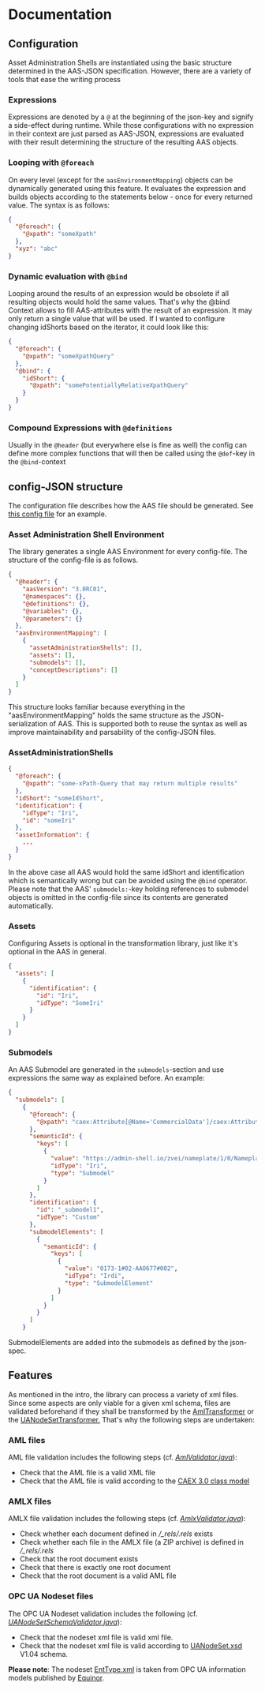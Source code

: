 # Documentation

## Configuration

Asset Administration Shells are instantiated using the basic structure determined in the AAS-JSON specification.
However, there are a variety of tools that ease the writing process

### Expressions
Expressions are denoted by a `@` at the beginning of the json-key and signify a side-effect during runtime. While those
configurations with no expression in their context are just parsed as AAS-JSON, expressions are evaluated with their result
determining the structure of the resulting AAS objects.

### Looping with `@foreach`
On every level (except for the `aasEnvironmentMapping`) objects can be dynamically generated using this feature.
It evaluates the expression and builds objects according to the statements below - once for every returned value.
The syntax is as follows:

```json
{
  "@foreach": {
    "@xpath": "someXpath"
  },
  "xyz": "abc"
}
```
### Dynamic evaluation with `@bind`
Looping around the results of an expression would be obsolete if all resulting objects would hold the same values.
That's why the @bind Context allows to fill AAS-attributes with the result of an expression. It may only return a single
value that will be used. If I wanted to configure changing idShorts based on the iterator, it could look like this:

```json
{
  "@foreach": {
    "@xpath": "someXpathQuery"
  },
  "@bind": {
    "idShort": {
      "@xpath": "somePotentiallyRelativeXpathQuery"
    }
  }
}
```
### Compound Expressions with `@definitions`
Usually in the `@header` (but everywhere else is fine as well) the config can define more complex functions that will
then be called using the `@def`-key in the `@bind`-context


## config-JSON structure

The configuration file describes how the AAS file should be generated.
See [this config file](src/test/resources/config/simpleConfig.json) for an example.

### Asset Administration Shell Environment

The library generates a single AAS Environment for every config-file. The structure of the config-file is as follows.

```json
{
  "@header": {
    "aasVersion": "3.0RC01",
    "@namespaces": {},
    "@definitions": {},
    "@variables": {},
    "@parameters": {}
  },
  "aasEnvironmentMapping": [
    {
      "assetAdministrationShells": [],
      "assets": [],
      "submodels": [],
      "conceptDescriptions": []
    }
  ]
}
```

This structure looks familiar because everything in the "aasEnvironmentMapping" holds the same structure as the JSON-
serialization of AAS. This is supported both to reuse the syntax as well as improve maintainability and parsability of
the config-JSON files.

### AssetAdministrationShells

```json
{
  "@foreach": {
    "@xpath": "some-xPath-Query that may return multiple results"
  },
  "idShort": "someIdShort",
  "identification": {
    "idType": "Iri",
    "id": "someIri"
  },
  "assetInformation": {
    ...
  }
}
```

In the above case all AAS would hold the same idShort and identification which is semantically wrong but can be avoided
using the `@bind` operator. Please note that the AAS' `submodels:`-key holding references to submodel objects is omitted
in the config-file since its contents are generated automatically.

### Assets

Configuring Assets is optional in the transformation library, just like it's optional in the AAS in general.

```json
{
  "assets": [
    {
      "identification": {
        "id": "Iri",
        "idType": "SomeIri"
      }
    }
  ]
}
```

### Submodels

An AAS Submodel are generated in the `submodels`-section and use expressions the same way as explained before. An
example:

```json
{
  "submodels": [
    {
      "@foreach": {
        "@xpath": "caex:Attribute[@Name='CommercialData']/caex:Attribute[@Name='ManufacturerDetails']"
      },
      "semanticId": {
        "keys": [
          {
            "value": "https://admin-shell.io/zvei/nameplate/1/0/Nameplate",
            "idType": "Iri",
            "type": "Submodel"
          }
        ]
      },
      "identification": {
        "id": "_submodel1",
        "idType": "Custom"
      },
      "submodelElements": [
        {
          "semanticId": {
            "keys": [
              {
                "value": "0173-1#02-AAO677#002",
                "idType": "Irdi",
                "type": "SubmodelElement"
              }
            ]
          }
        }
      ]
    }
```
SubmodelElements are added into the submodels as defined by the json-spec.


## Features
As mentioned in the intro, the library can process a variety of xml files. Since some aspects are only viable for a given
xml schema, files are validated beforehand if they shall be transformed by the [AmlTransformer](https://github.com/admin-shell-io/aas-transformation-library/blob/main/src/main/java/com/sap/dsc/aas/lib/aml/transform/AmlTransformer.java)
or the [UANodeSetTransformer.](https://github.com/admin-shell-io/aas-transformation-library/blob/main/src/main/java/com/sap/dsc/aas/lib/ua/transform/UANodeSetTransformer.java)
That's why the following steps are undertaken:
### AML files

AML file validation includes the following steps (cf. [_AmlValidator.java_](https://github.com/admin-shell-io/aas-transformation-library/blob/main/src/main/java/com/sap/dsc/aas/lib/aml/transform/validation/AmlValidator.java)):
- Check that the AML file is a valid XML file
- Check that the AML file is valid according to the [CAEX 3.0 class model](https://github.com/admin-shell-io/aas-transformation-library/blob/main/src/main/resources/aml/CAEX_ClassModel_V.3.0.xsd)

### AMLX files
AMLX file validation includes the following steps (cf. [_AmlxValidator.java_](https://github.com/br-iosb/aas-transformation-library/blob/main/src/main/java/com/sap/dsc/aas/lib/aml/amlx/AmlxValidator.java)):
- Check whether each document defined in */_rels/.rels* exists
- Check whether each file in the AMLX file (a ZIP archive) is defined in */_rels/.rels*
- Check that the root document exists
- Check that there is exactly one root document
- Check that the root document is a valid AML file

### OPC UA Nodeset files
The OPC UA Nodeset validation includes the following (cf.
[_UANodeSetSchemaValidator.java_](https://github.com/admin-shell-io/aas-transformation-library/blob/main/src/main/java/com/sap/dsc/aas/lib/ua/transform/validation/UANodeSetSchemaValidator.java)):

- Check that the nodeset xml file is valid xml file.
- Check that the nodeset xml file is valid according
  to [UANodeSet.xsd](https://github.com/OPCFoundation/UA-Nodeset/blob/v1.04/Schema/UANodeSet.xsd) V1.04 schema.

__Please note__: The nodeset [EntType.xml](https://github.com/admin-shell-io/aas-transformation-library/tree/main/src/test/resources/ua/EntType.xml)
is taken from OPC UA information models published by [Equinor](https://github.com/equinor/opc-ua-information-models/tree/test).